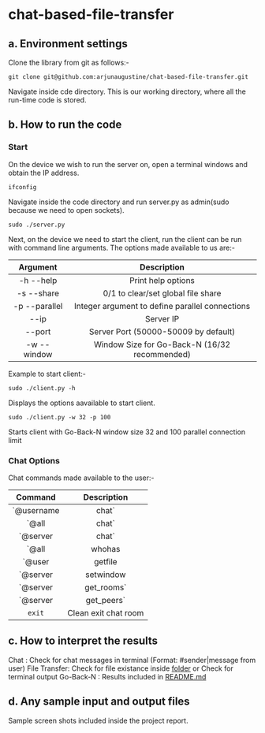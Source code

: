 # chat-based-file-transfer

## a. Environment settings

Clone the library from git as follows:-
```
git clone git@github.com:arjunaugustine/chat-based-file-transfer.git
```
Navigate inside cde directory. This is our working directory, where all the run-time code is stored.

## b. How to run the code

### Start

On the device we wish to run the server on, open a terminal windows and obtain the IP address.
```
ifconfig
```
Navigate inside the code directory and run server.py as admin(sudo because we need to open sockets).
```
sudo ./server.py
```
Next, on the device we need to start the client, run the client can be run with command line arguments. The options made available to us are:-

| Argument       | Description                                     |
|:--------------:|:-----------------------------------------------:|
| -h --help      | Print help options                              |
| -s --share     | 0/1 to clear/set global file share              |
| -p --parallel  | Integer argument to define parallel connections |
| --ip           | Server IP                                       |
| --port         | Server Port (50000-50009 by default)            |
| -w --window    | Window Size for Go-Back-N (16/32 recommended)   |

Example to start client:-
```
sudo ./client.py -h
```
Displays the options aavailable to start client.
```
sudo ./client.py -w 32 -p 100
```
Starts client with Go-Back-N window size 32 and 100 parallel connection limit

### Chat Options

Chat commands made available to the user:-

| Command              | Description                                                      |
|:--------------------:|:----------------------------------------------------------------:|
| `@username|chat`     | Sends a message 'chat' to 'username'                             |
| `@all|chat`          | Sends a message 'chat' to all users in chatroom                  |
| `@server|chat`       | Sends a message 'chat' to server (admin)                         |
| `@all|whohas|file`   | Sends broadcast message to see who has file with filename 'file' |
| `@user|getfile|file` | Sends a message to 'user' to start UDP peer-to-peer file transfer|
| `@server|setwindow|n`| Sets Go-Back-N window size to 'n'                                |
| `@server|get_rooms`  | Get a list of chat rooms avaialable                              |
| `@server|get_peers`  | Get a list of connected peers                                    |
| `exit`               | Clean exit chat room                                             |


## c. How to interpret the results

Chat         : Check for chat messages in terminal (Format: #sender|message from user)
File Transfer: Check for file existance inside [folder](code/folder) or Check for terminal output
Go-Back-N    : Results included in [README.md](README.md)


## d. Any sample input and output files

Sample screen shots included inside the project report.
